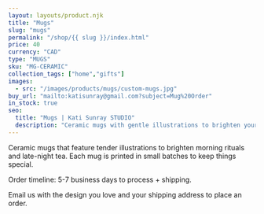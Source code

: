 ```yaml
---
layout: layouts/product.njk
title: "Mugs"
slug: "mugs"
permalink: "/shop/{{ slug }}/index.html"
price: 40
currency: "CAD"
type: "MUGS"
sku: "MG-CERAMIC"
collection_tags: ["home","gifts"]
images:
  - src: "/images/products/mugs/custom-mugs.jpg"
buy_url: "mailto:katisunray@gmail.com?subject=Mug%20Order"
in_stock: true
seo:
  title: "Mugs | Kati Sunray STUDIO"
  description: "Ceramic mugs with gentle illustrations to brighten your daily rituals."
---
```


Ceramic mugs that feature tender illustrations to brighten morning rituals and late-night tea. Each mug is printed in small batches to keep things special.

Order timeline: 5-7 business days to process + shipping.

Email us with the design you love and your shipping address to place an order.
